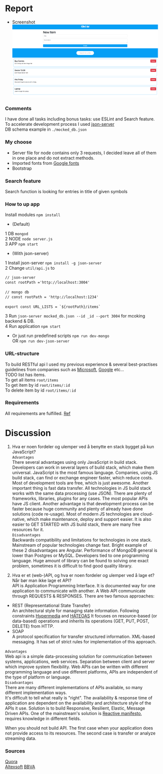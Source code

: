 
# Report  
* Screenshot  
![img](screen.png)  
### Comments  
I have done all tasks including bonus tasks: use ESLint and Search feature.  
To accelerate development process I used [json-server](https://github.com/typicode/json-server)  
DB schema example in `./mocked_db.json` 
### My choose  
* Server file for node contains only 3 requests, I decided leave all of them in one place and do not extract methods.   
* Imported fonts from [Google fonts](https://fonts.google.com/)  
* Bootstrap
### Search feature  
Search function is looking for entries in title of given symbols

### How to up app
Install modules `npm install`

* (Default)   

1 DB `mongod`  
2 NODE  `node server.js`  
3 APP `npm start`

* (With json-server)  

1 Install json-server `npm install -g json-server`  
2 Change `util/api.js` to  
```
// json-server
const rootPath ='http://localhost:3004'

// mongo db
// const rootPath = 'http://localhost:1234'

export const URL_LISTS = `${rootPath}/items`
```
3 Run `json-server mocked_db.json --id _id --port 3004` for mcoking backend & DB.  
4 Run application `npm start`

* Or just run predefined scripts
`npm run dev-mongo`  
OR 
`npm run dev-json-server`

### URL-structure  
To build RESTful api I used my previous experience & several best-practises guidelines from 
companies such as 
[Microsoft](https://github.com/Microsoft/api-guidelines/blob/vNext/Guidelines.md), 
[Google](https://cloud.google.com/apis/design/) etc...  
TODO list has items.  
To get all items `root/items`  
To get item by id `root/items/:id`  
To delete item by id `root/items/:id`  

### Requirements
All requirements are fulfilled. [Ref](https://github.com/theneva/pg6300-17/blob/master/a01/a01.md)

#  Discussion
1. Hva er noen fordeler og ulemper ved å benytte en stack bygget på kun JavaScript?   
`Advantages`   
There several advantages using only JavaScript in build stack. 
Developers can work in several layers of build stack, which make them universal.
JavaScript is the most famous language. Companies, using JS build stack, can
find or exchange engineer faster, which reduce costs. 
Most of development tools are free, which is just awesome. 
Another important thing is fast data transfer. 
All technologies in JS build stack works with the same data processing (use JSON).
There are plenty of frameworks, libraries, plugins for any cases. 
The most popular APIs have JS client. Another advantage is 
that development process can be faster because huge community 
and plenty of already have done solutions (code re-usage). 
Most of modern JS technologies are cloud-native, 
which make maintenance, deploy and support easier. 
It is also easier to GET STARTED with JS build stack, there are many free resources for it.  
`Disadvantages`  
Backwards compatibility and limitations for technologies in one stack. 
Mainstream of popular technologies change fast. Bright example of these 2 disadvantages are Angular.
Performance of MongoDB general is lower than Postgres or MySQL. 
Developers tied to one programming language. Huge amount of library can be found to solving one exact problem, 
sometimes it is difficult to find good quality library.  
  
2. Hva er et (web-)API, og hva er noen fordeler og ulemper ved å lage et? Når bør man ikke lage et API?  
API is Application Programming Interface. It is documented way for one application to communicate with another. 
A Web API communicate through REQUESTS & RESPONSES. There are two famous approaches: 
* REST (Representational State Transfer)  
An architectural style for managing state information. 
Following constraints [Hypermedia](https://en.wikipedia.org/wiki/Hypermedia) and [HATEOAS](https://en.wikipedia.org/wiki/HATEOAS) 
It  focuses on resource-based (or data-based) operations and inherits its operations (GET, PUT, POST, DELETE) from HTTP.
* SOAP  
A protocol specification for transfer structured information. XML-based messaging. 
It has set of strict rules for implementation of this approach.    
  
`Advantages`  
Web api is a simple data-processing solution for communication between systems, applications, web services.
Separation between client and server which improve system flexibility. Web APIs can be written with different programming language and use different platforms, 
 APIs are independent of the type of platform or language.  
`Disadvantages`  
There are many different implementations of APIs available, so many different implementation ways.  
It's difficult to tell what really is "right". The availability & response time of application are dependent on the availability and architecture style of the APIs it use. 
Solution is to build Responsive, Resilient, Elastic, Message Driven APIs. One of the mainstream's solution is 
[Reactive manifesto](http://www.reactivemanifesto.org/), requires knowledge in different fields. 

When you should not build API. The first case when your application does not provide access to its resources.
The second case is transfer or analyze streaming data.


### Sources
[Quora](https://www.quora.com/What-are-the-pros-and-cons-of-MEAN-javascript-stack-vs-LAMP-stack)  
[Altexsoft](https://www.altexsoft.com/blog/engineering/the-good-and-the-bad-of-javascript-full-stack-development/)
[BBVA](https://bbvaopen4u.com/en/actualidad/rest-api-what-it-and-what-are-its-advantages-project-development)
